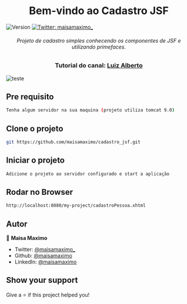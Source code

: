 <h1 align="center">Bem-vindo ao Cadastro JSF</h1>
<p>
  <img alt="Version" src="https://img.shields.io/badge/version-0.1.0-yellow.svg?cacheSeconds=2592000" />
  <a href="https://twitter.com/maisamaximo_" target="_blank">
    <img alt="Twitter: maisamaximo_" src="https://img.shields.io/twitter/follow/maisamaximo_.svg?style=social" />
  </a>
</p>
<h6 align="center">
Projeto de cadastro simples conhecendo os componentes de JSF e utilizando primefaces.
</h6>

<h3 align="center"> Tutorial do canal: <a href="https://www.youtube.com/channel/UCkdJNcMKlxTMjrXzSMoKzjg">Luiz Alberto</a> </h3>

![teste](./src/webapp/resources/img/jsf-tela.png)

## Pre requisito
```sh
Tenha algum servidor na sua maquina (projeto utiliza tomcat 9.0)
```

## Clone o projeto
```sh
git https://github.com/maisamaximo/cadastro_jsf.git
```

## Iniciar o projeto
```sh
Adicione o projeto ao servidor configurado e start a aplicação
```

## Rodar no Browser

```sh
http://localhost:8080/my-project/cadastroPessoa.xhtml
```

## Autor

🙆 **Maisa Maximo**

* Twitter: [@maisamaximo_](https://twitter.com/maisamaximo_)
* Github: [@maisamaximo](https://github.com/maisamaximo)
* LinkedIn: [@maisamaximo](https://www.linkedin.com/in/maisa-maximo-ferreira/)


## Show your support

Give a ⭐️ if this project helped you!